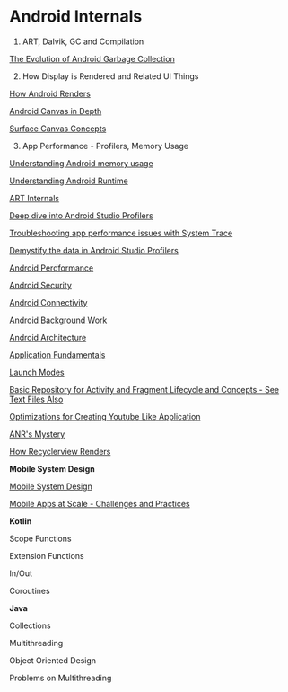 # Android Internals

1. ART, Dalvik, GC and Compilation

[The Evolution of Android Garbage Collection](https://www.youtube.com/watch?v=oKMsPrDMprE)

2. How Display is Rendered and Related UI Things

[How Android Renders](https://www.youtube.com/watch?v=zdQRIYOST64)

[Android Canvas in Depth](https://www.youtube.com/watch?v=jlKrTTdTCUE)

[Surface Canvas Concepts](https://stackoverflow.com/questions/4576909/understanding-canvas-and-surface-concepts)

3. App Performance - Profilers, Memory Usage

[Understanding Android memory usage](https://www.youtube.com/watch?v=w7K0jio8afM)

[Understanding Android Runtime](https://www.youtube.com/watch?v=1uLzSXWWfDg)

[ART Internals](https://www.youtube.com/watch?v=vU7Rhcl9x5o)

[Deep dive into Android Studio Profilers](https://www.youtube.com/watch?v=LGVbpobV-Yg)

[Troubleshooting app performance issues with System Trace](https://www.youtube.com/watch?v=EjmIit_amnE)

[Demystify the data in Android Studio Profilers](https://www.youtube.com/watch?v=v4kCRZ_O4Lc)

[Android Perdformance](https://developer.android.com/topic/performance)

[Android Security](https://developer.android.com/topic/security/best-practices)

[Android Connectivity](https://developer.android.com/guide/topics/connectivity)

[Android Background Work](https://developer.android.com/guide/background)

[Android Architecture](https://developer.android.com/topic/architecture)

[Application Fundamentals](https://developer.android.com/guide/components/fundamentals)

[Launch Modes](https://medium.com/mindorks/android-launch-mode-787d28952959)

[Basic Repository for Activity and Fragment Lifecycle and Concepts - See Text Files Also](https://github.com/embydextrous/AndroidInterview)

[Optimizations for Creating Youtube Like Application](https://github.com/embydextrous/Interview/blob/main/fastvideosandroid.txt)

[ANR's Mystery](https://www.amanjeet.me/demystifying-the-anrs-puzzle/)

[How Recyclerview Renders](https://proandroiddev.com/recycler-view-internals-i-birth-of-viewholder-ae536760839c)


**Mobile System Design**

[Mobile System Design](https://github.com/weeeBox/mobile-system-design)

[Mobile Apps at Scale - Challenges and Practices](https://www.amazon.in/Building-Mobile-Apps-Scale-Engineering/dp/1638778868)

**Kotlin**

Scope Functions

Extension Functions

In/Out

Coroutines

**Java**

Collections

Multithreading

Object Oriented Design

Problems on Multithreading
